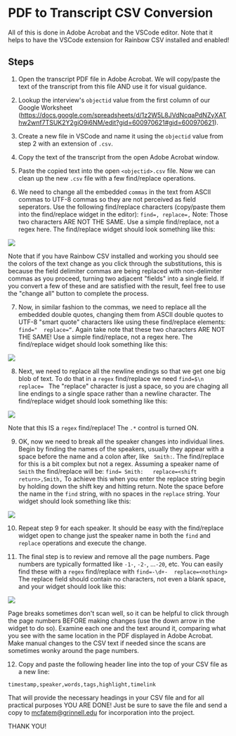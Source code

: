 # PDF to Transcript CSV Conversion

All of this is done in Adobe Acrobat and the VSCode editor.  Note that it helps to have the VSCode extension for Rainbow CSV installed and enabled! 

## Steps

1) Open the transcript PDF file in Adobe Acrobat.  We will copy/paste the text of the transcript from this file AND use it for visual guidance.

2) Lookup the interview's `objectid` value from the first column of our Google Worksheet (https://docs.google.com/spreadsheets/d/1z2W5L8JVdNcqaPdNZyXAThw2wnf7TSUK2Y2giO9i6NM/edit?gid=600970621#gid=600970621).

3) Create a new file in VSCode and name it using the `objectid` value from step 2 with an extension of `.csv`.  

4) Copy the text of the transcript from the open Adobe Acrobat window.

5) Paste the copied text into the open `<objectid>.csv` file.  Now we can clean up the new `.csv` file with a few find/replace operations.  

6) We need to change all the embedded `commas` in the text from ASCII commas to UTF-8 commas so they are not perceived as field seperators.  Use the following find/replace characters (copy/paste them into the find/replace widget in the editor):  `find=, replace=‚`   Note: Those two characters ARE NOT THE SAME.  Use a simple find/replace, not a regex here.  The find/replace widget should look something like this: 

![](documents/images/2024-09-18-15-15-10.png)


Note that if you have Rainbow CSV installed and working you should see the colors of the text change as you click through the substitutions, this is because the field delimiter commas are being replaced with non-delimiter commas as you proceed, turning two adjacent "fields" into a single field.  If you convert a few of these and are satisfied with the result, feel free to use the "change all" button to complete the process.

7) Now, in similar fashion to the commas, we need to replace all the embedded double quotes, changing them from ASCII double quotes to UTF-8 "smart quote" characters like using these find/replace elements:  `find="  replace=“`.  Again take note that these two characters ARE NOT THE SAME!  Use a simple find/replace, not a regex here.  The find/replace widget should look something like this: 

![](documents/images/2024-09-18-15-21-38.png)

8) Next, we need to replace all the newline endings so that we get one big blob of text.  To do that in a `regex` find/replace we need `find=$\n  replace= `  The "replace" character is just a space, so you are chaging all line endings to a single space rather than a newline character.  The find/replace widget should look something like this:

![](documents/images/2024-09-18-15-25-10.png)

Note that this IS a `regex` find/replace!  The `.*` control is turned ON.  

9) OK, now we need to break all the speaker changes into individual lines.  Begin by finding the names of the speakers, usually they appear with a space before the name and a colon after, like ` Smith:`.  The find/replace for this is a bit complex but not a regex.  Assuming a speaker name of `Smith` the find/replace will be:  `find= Smith:   replace=<shift return>,Smith,`  To achieve this when you enter the replace string begin by holding down the shift key and hitting return.  Note the space before the name in the `find` string, with no spaces in the `replace` string.  Your widget should look something like this:

![](documents/images/2024-09-18-15-30-59.png)

10) Repeat step 9 for each speaker.  It should be easy with the find/replace widget open to change just the speaker name in both the `find` and `replace` operations and execute the change.

11) The final step is to review and remove all the page numbers.  Page numbers are typically formatted like `-1-`, `-2-`, ...`-20`, etc.  You can easily find these with a `regex` find/replace with `find=-\d+-  replace=<nothing>`  The replace field should contain no characters, not even a blank space, and your widget should look like this:

![](documents/images/2024-09-18-15-35-50.png)

Page breaks sometimes don't scan well, so it can be helpful to click through the page numbers BEFORE making changes (use the down arrow in the widget to do so).  Examine each one and the text around it, comparing what you see with the same location in the PDF displayed in Adobe Acrobat.  Make manual changes to the CSV text if needed since the scans are sometimes wonky around the page numbers.  

12) Copy and paste the following header line into the top of your CSV file as a new line:

```
timestamp,speaker,words,tags,highlight,timelink 
```

That will provide the necessary headings in your CSV file and for all practical purposes YOU ARE DONE!  Just be sure to save the file and send a copy to mcfatem@grinnell.edu for incorporation into the project.

THANK YOU! 



